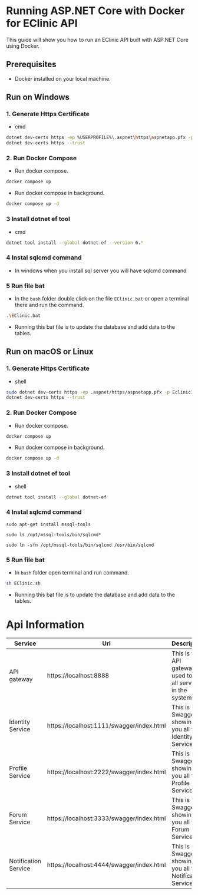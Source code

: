 # Running ASP.NET Core with Docker for EClinic API
This guide will show you how to run an EClinic API built with ASP.NET Core using Docker.

## Prerequisites
* Docker installed on your local machine.
## Run on Windows
### 1. Generate Https Certificate
* cmd
```sh
dotnet dev-certs https -ep %USERPROFILE%\.aspnet\https\aspnetapp.pfx -p Eclinic123
dotnet dev-certs https --trust
  ```
### 2. Run Docker Compose
* Run docker compose.
 ```sh
docker compose up
  ```
* Run docker compose in background.
 ```sh
docker compose up -d
  ```
### 3 Install dotnet ef tool
* cmd
```sh
dotnet tool install --global dotnet-ef --version 6.*
  ```
### 4 Instal sqlcmd command
* In windows when you install sql server you will have sqlcmd command
### 5 Run file bat
* In the `bash` folder double click on the file `EClinic.bat` or open a terminal there and run the command.
 ```sh
 .\EClinic.bat
  ```
* Running this bat file is to update the database and add data to the tables.

## Run on macOS or Linux
### 1. Generate Https Certificate
* shell
```sh
sudo dotnet dev-certs https -ep .aspnet/https/aspnetapp.pfx -p Eclinic123
dotnet dev-certs https --trust
  ```
### 2. Run Docker Compose
* Run docker compose.
 ```sh
docker compose up
  ```
* Run docker compose in background.
 ```sh
docker compose up -d
  ```
### 3 Install dotnet ef tool
* shell
```sh
dotnet tool install --global dotnet-ef
  ```
### 4 Instal sqlcmd command
 ```
 sudo apt-get install mssql-tools
  ```
  ```
 sudo ls /opt/mssql-tools/bin/sqlcmd*
  ```
  ```
 sudo ln -sfn /opt/mssql-tools/bin/sqlcmd /usr/bin/sqlcmd
  ```
### 5 Run file bat
* In `bash` folder open terminal and run command.
 ```sh
 sh EClinic.sh
  ```
* Running this bat file is to update the database and add data to the tables.
# Api Information
| Service | Url | Description |
| -------- | -------- | -------- |
| API gateway | https://localhost:8888 | This is the API gateway used to run all services in the system |
| Identity Service | https://localhost:1111/swagger/index.html | This is Swagger UI showing you all the Identity Service Api |
| Profile Service | https://localhost:2222/swagger/index.html | This is Swagger UI showing you all the Profile Service Api |
| Forum Service | https://localhost:3333/swagger/index.html | This is Swagger UI showing you all the Forum Service Api |
| Notification Service | https://localhost:4444/swagger/index.html | This is Swagger UI showing you all the Notification Service Api |